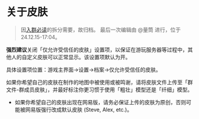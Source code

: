 # 关于皮肤

> 因[入群必读](../docs/encounter.md)的拆分需要，故归档。
  最后一次编辑由 @量筒 进行，位于 24.12.15-17:04。

**强烈建议**关闭「仅允许受信任的皮肤」设置项，以保证在游玩服务器等过程中，其他人的自定义皮肤可以正常显示。该设置项默认为开。

具体设置项位置：游戏主界面→设置→档案→仅允许受信任的皮肤。

如果你希望自己的皮肤在制作的地图中被使用或被鸣谢，请将皮肤文件上传至「群文件-群成员皮肤」，并最好标注你更习惯于使用「粗壮」模型还是「纤细」模型。
  - 如果你希望自己的皮肤出现在网易版，请务必保证上传的皮肤为原创，否则可能被网易版强行改成默认皮肤 (Steve, Alex, etc.)。
